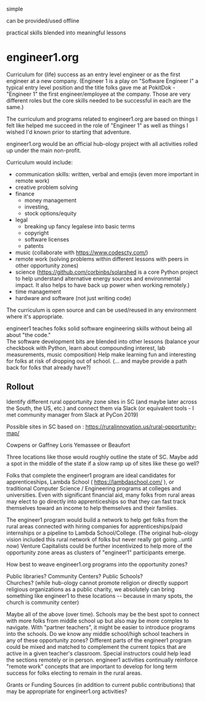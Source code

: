 simple

can be provided/used offline

practical skills blended into meaningful lessons



engineer1.org
=============

Curriculum for (life) success as an entry level engineer or as the first engineer at a new company.
(Engineer 1 is a play on "Software Engineer I" a typical entry level position and the title folks gave me at 
 PokitDok - "Engineer 1" the first engineer/employee at the company.  Those are very different roles but the 
 core skills needed to be successful in each are the same.)

The curriculum and programs related to engineer1.org are based on things I felt like helped me succeed in the 
role of "Engineer 1" as well as things I wished I'd known prior to starting that adventure.

engineer1.org would be an official hub-ology project with all activities rolled up under the main non-profit.

Curriculum would include:

* communication skills: written, verbal and emojis (even more important in remote work)
* creative problem solving
* finance 
  - money management
  - investing, 
  - stock options/equity
* legal
  - breaking up fancy legalese into basic terms
  - copyright
  - software licenses
  - patents
* music (collaborate with https://www.codescty.com/)
* remote work (solving problems within different lessons with peers in other opportunity zones)
* science (https://github.com/corbinbs/solarshed is a core Python project to help understand alternative energy sources and environmental impact.  It also helps to have back up power when working remotely.)
* time management
* hardware and software (not just writing code)

The curriculum is open source and can be used/reused in any environment where it's appropriate.

engineer1 teaches folks solid software engineering skills without being all about "the code."  
The software development bits are blended into other lessons (balance your checkbook with Python, 
learn about compounding interest, lab measurements, music composition)
Help make learning fun and interesting for folks at risk of dropping out of school.
(... and maybe provide a path back for folks that already have?)

Rollout
-------

Identify different rural opportunity zone sites in SC (and maybe later across the South, the US, etc.)
and connect them via Slack (or equivalent tools - I met community manager from Slack at PyCon 2019)

Possible sites in SC based on :  https://ruralinnovation.us/rural-opportunity-map/

Cowpens or Gaffney
Loris
Yemassee or Beaufort

Three locations like those would roughly outline the state of SC.
Maybe add a spot in the middle of the  state if a slow ramp up of sites like these go well?

Folks that complete the engineer1 program are ideal candidates for apprenticeships, 
Lambda School ( https://lambdaschool.com/ ), or traditional Computer Science / Engineering programs 
at colleges and universities.
Even with significant financial aid, many folks from rural areas may elect to go directly into apprenticeships 
so that they can fast track themselves toward an income to help themselves and their families.

The engineer1 program would build a network to help get folks from the rural areas connected with hiring companies
for apprenticeships/paid internships or a pipeline to Lambda School/College.
(The original hub-ology vision included this rural network of folks but never really got going...until now)
Venture Capitalists could be further incentivized to help more of the opportunity zone areas as clusters of "engineer1"
participants emerge.

How best to weave engineer1.org programs into the opportunity zones?

Public libraries?
Community Centers?
Public Schools?  
Churches? (while hub-ology cannot promote religion or directly support religious organizations as a public charity, 
we absolutely can bring something like engineer1 to these locations -- because in many spots, the church is community
center)

Maybe all of the above (over time).
Schools may be the best spot to connect with more folks from middle school up but also may be more 
complex to navigate.  With "partner teachers", it might be easier to introduce programs into the schools.
Do we know any middle school/high school teachers in any of these opportunity zones?
Different parts of the engineer1 program could be mixed and matched to complement the current topics 
that are active in a given teacher's classroom.  Special instructors could help lead the sections 
remotely or in person.  engineer1 activities continually reinforce "remote work" concepts that are important
to develop for long term success for folks electing to remain in the rural areas. 

Grants or Funding Sources (in addition to current public contributions) that may be appropriate for 
engineer1.org activities?
